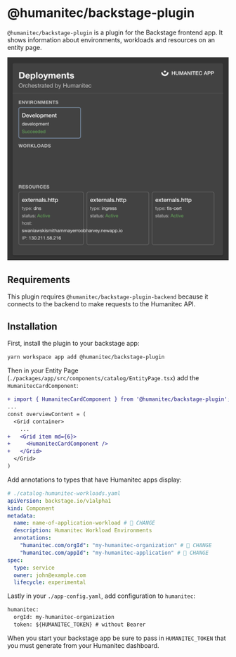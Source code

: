 # @humanitec/backstage-plugin

`@humanitec/backstage-plugin` is a plugin for the Backstage frontend app. It shows information about environments, workloads and resources on an entity page.

![screenshot](./screenshot.png)

## Requirements

This plugin requires `@humanitec/backstage-plugin-backend` because it connects to the backend to make requests to the Humanitec API.

## Installation

First, install the plugin to your backstage app:

```bash
yarn workspace app add @humanitec/backstage-plugin
```

Then in your Entity Page (`./packages/app/src/components/catalog/EntityPage.tsx`) add the `HumanitecCardComponent`:

```diff
+ import { HumanitecCardComponent } from '@humanitec/backstage-plugin';
...
const overviewContent = (
  <Grid container>
    ...
+   <Grid item md={6}>
+     <HumanitecCardComponent />
+   </Grid>
  </Grid>
)
```

Add annotations to types that have Humanitec apps display:

```yaml
# ./catalog-humanitec-workloads.yaml
apiVersion: backstage.io/v1alpha1
kind: Component
metadata:
  name: name-of-application-workload # 🚨 CHANGE
  description: Humanitec Workload Environments
  annotations:
    "humanitec.com/orgId": "my-humanitec-organization" # 🚨 CHANGE
    "humanitec.com/appId": "my-humanitec-application" # 🚨 CHANGE
spec:
  type: service
  owner: john@example.com
  lifecycle: experimental
```

Lastly in your `./app-config.yaml`, add configuration to `humanitec`:

```diff
humanitec:
  orgId: my-humanitec-organization
  token: ${HUMANITEC_TOKEN} # without Bearer
```

When you start your backstage app be sure to pass in `HUMANITEC_TOKEN` that you must generate from your Humanitec dashboard.
